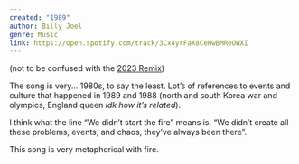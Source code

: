```yaml
---
created: "1989"
author: Billy Joel
genre: Music
link: https://open.spotify.com/track/3Cx4yrFaX8CeHwBMReOWXI
---
```


(not to be confused with the [2023 Remix](https://open.spotify.com/track/60glT2wsoSHV3B8yCRSB8v))

The song is very... 1980s, to say the least. Lot’s of references to events and culture that happened in 1989 and 1988 (north and south Korea war and olympics, England queen *idk how it’s related*).

I think what the line “We didn’t start the fire” means is, “We didn’t create all these problems, events, and chaos, they’ve always been there”.

This song is very metaphorical with fire.
